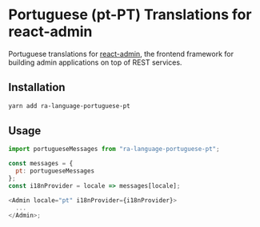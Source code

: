 # Portuguese (pt-PT) Translations for react-admin

Portuguese translations for [react-admin](https://github.com/marmelab/react-admin), the frontend framework for building admin applications on top of REST services.

## Installation

```sh
yarn add ra-language-portuguese-pt
```

## Usage

```js
import portugueseMessages from "ra-language-portuguese-pt";

const messages = {
  pt: portugueseMessages
};
const i18nProvider = locale => messages[locale];

<Admin locale="pt" i18nProvider={i18nProvider}>
  ...
</Admin>;
```
